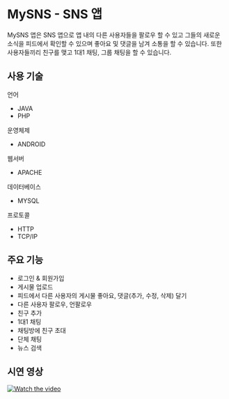 # MySNS - SNS 앱

MySNS 앱은 SNS 앱으로 앱 내의 다른 사용자들을 팔로우 할 수 있고 그들의 새로운 소식을 피드에서 확인할 수 있으며 좋아요 및 댓글을 남겨 소통을 할 수 있습니다. 또한 사용자들끼리 친구를 맺고 1대1 채팅, 그룹 채팅을 할 수 있습니다.

## 사용 기술

언어
* JAVA
* PHP

운영체제
* ANDROID

웹서버 
* APACHE

데이터베이스
* MYSQL

프로토콜
* HTTP
* TCP/IP

## 주요 기능

* 로그인 & 회원가입
* 게시물 업로드
* 피드에서 다른 사용자의 게시물 좋아요, 댓글(추가, 수정, 삭제) 달기
* 다른 사용자 팔로우, 언팔로우
* 친구 추가
* 1대1 채팅
* 채팅방에 친구 초대
* 단체 채팅
* 뉴스 검색


## 시연 영상
[![Watch the video](https://img.youtube.com/vi/lOrrlyicAcc/maxresdefault.jpg)](https://www.youtube.com/watch?v=lOrrlyicAcc)
